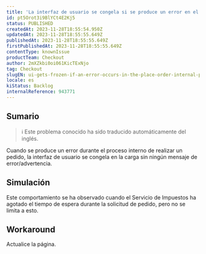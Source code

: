 ```yaml
---
title: 'La interfaz de usuario se congela si se produce un error en el proceso interno del pedido de plaza'
id: pt5Orot3i9BlYCt4E2Kj5
status: PUBLISHED
createdAt: 2023-11-28T18:55:54.950Z
updatedAt: 2023-11-28T18:55:55.649Z
publishedAt: 2023-11-28T18:55:55.649Z
firstPublishedAt: 2023-11-28T18:55:55.649Z
contentType: knownIssue
productTeam: Checkout
author: 2mXZkbi0oi061KicTExNjo
tag: Checkout
slugEN: ui-gets-frozen-if-an-error-occurs-in-the-place-order-internal-process
locale: es
kiStatus: Backlog
internalReference: 943771
---
```


## Sumario

>ℹ️ Este problema conocido ha sido traducido automáticamente del inglés.


Cuando se produce un error durante el proceso interno de realizar un pedido, la interfaz de usuario se congela en la carga sin ningún mensaje de error/advertencia.


##

## Simulación


Este comportamiento se ha observado cuando el Servicio de Impuestos ha agotado el tiempo de espera durante la solicitud de pedido, pero no se limita a esto.



## Workaround


Actualice la página.




